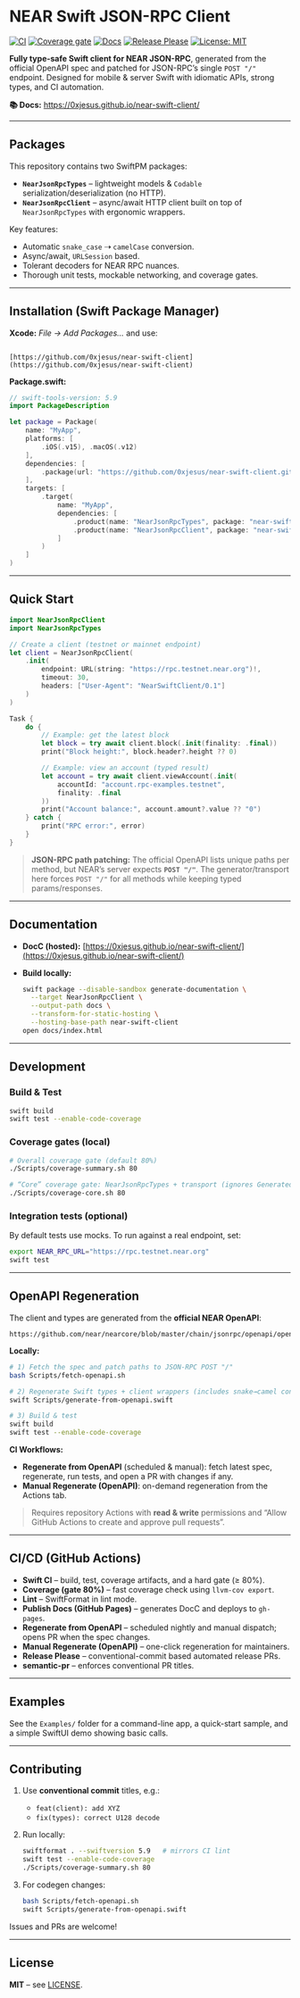 # NEAR Swift JSON-RPC Client

[![CI](https://github.com/0xjesus/near-swift-client/actions/workflows/ci.yml/badge.svg)](https://github.com/0xjesus/near-swift-client/actions/workflows/ci.yml)
[![Coverage gate](https://github.com/0xjesus/near-swift-client/actions/workflows/coverage.yml/badge.svg)](https://github.com/0xjesus/near-swift-client/actions/workflows/coverage.yml)
[![Docs](https://img.shields.io/badge/DocC-Online-blue)](https://0xjesus.github.io/near-swift-client/)
[![Release Please](https://github.com/0xjesus/near-swift-client/actions/workflows/release-please.yml/badge.svg)](https://github.com/0xjesus/near-swift-client/actions/workflows/release-please.yml)
[![License: MIT](https://img.shields.io/badge/License-MIT-green.svg)](LICENSE)

**Fully type-safe Swift client for NEAR JSON-RPC**, generated from the official OpenAPI spec and patched for JSON-RPC’s single `POST "/"` endpoint. Designed for mobile & server Swift with idiomatic APIs, strong types, and CI automation.

**📚 Docs:** https://0xjesus.github.io/near-swift-client/

---

## Packages

This repository contains two SwiftPM packages:

- **`NearJsonRpcTypes`** – lightweight models & `Codable` serialization/deserialization (no HTTP).
- **`NearJsonRpcClient`** – async/await HTTP client built on top of `NearJsonRpcTypes` with ergonomic wrappers.

Key features:
- Automatic `snake_case` ⇢ `camelCase` conversion.
- Async/await, `URLSession` based.
- Tolerant decoders for NEAR RPC nuances.
- Thorough unit tests, mockable networking, and coverage gates.

---

## Installation (Swift Package Manager)

**Xcode:** *File → Add Packages…* and use:
```

[https://github.com/0xjesus/near-swift-client](https://github.com/0xjesus/near-swift-client)

````

**Package.swift:**
```swift
// swift-tools-version: 5.9
import PackageDescription

let package = Package(
    name: "MyApp",
    platforms: [
        .iOS(.v15), .macOS(.v12)
    ],
    dependencies: [
        .package(url: "https://github.com/0xjesus/near-swift-client.git", from: "0.1.1")
    ],
    targets: [
        .target(
            name: "MyApp",
            dependencies: [
                .product(name: "NearJsonRpcTypes", package: "near-swift-client"),
                .product(name: "NearJsonRpcClient", package: "near-swift-client")
            ]
        )
    ]
)
````

---

## Quick Start

```swift
import NearJsonRpcClient
import NearJsonRpcTypes

// Create a client (testnet or mainnet endpoint)
let client = NearJsonRpcClient(
    .init(
        endpoint: URL(string: "https://rpc.testnet.near.org")!,
        timeout: 30,
        headers: ["User-Agent": "NearSwiftClient/0.1"]
    )
)

Task {
    do {
        // Example: get the latest block
        let block = try await client.block(.init(finality: .final))
        print("Block height:", block.header?.height ?? 0)

        // Example: view an account (typed result)
        let account = try await client.viewAccount(.init(
            accountId: "account.rpc-examples.testnet",
            finality: .final
        ))
        print("Account balance:", account.amount?.value ?? "0")
    } catch {
        print("RPC error:", error)
    }
}
```

> **JSON-RPC path patching:** The official OpenAPI lists unique paths per method, but NEAR’s server expects **`POST "/"`**. The generator/transport here forces `POST "/"` for all methods while keeping typed params/responses.

---

## Documentation

* **DocC (hosted):** [https://0xjesus.github.io/near-swift-client/](https://0xjesus.github.io/near-swift-client/)
* **Build locally:**

  ```bash
  swift package --disable-sandbox generate-documentation \
    --target NearJsonRpcClient \
    --output-path docs \
    --transform-for-static-hosting \
    --hosting-base-path near-swift-client
  open docs/index.html
  ```

---

## Development

### Build & Test

```bash
swift build
swift test --enable-code-coverage
```

### Coverage gates (local)

```bash
# Overall coverage gate (default 80%)
./Scripts/coverage-summary.sh 80

# “Core” coverage gate: NearJsonRpcTypes + transport (ignores Generated/Scripts/Tests and the high-level client façade)
./Scripts/coverage-core.sh 80
```

### Integration tests (optional)

By default tests use mocks. To run against a real endpoint, set:

```bash
export NEAR_RPC_URL="https://rpc.testnet.near.org"
swift test
```

---

## OpenAPI Regeneration

The client and types are generated from the **official NEAR OpenAPI**:

```
https://github.com/near/nearcore/blob/master/chain/jsonrpc/openapi/openapi.json
```

**Locally:**

```bash
# 1) Fetch the spec and patch paths to JSON-RPC POST "/"
bash Scripts/fetch-openapi.sh

# 2) Regenerate Swift types + client wrappers (includes snake→camel conversion)
swift Scripts/generate-from-openapi.swift

# 3) Build & test
swift build
swift test --enable-code-coverage
```

**CI Workflows:**

* **Regenerate from OpenAPI** (scheduled & manual): fetch latest spec, regenerate, run tests, and open a PR with changes if any.
* **Manual Regenerate (OpenAPI)**: on-demand regeneration from the Actions tab.

> Requires repository Actions with **read & write** permissions and “Allow GitHub Actions to create and approve pull requests”.

---

## CI/CD (GitHub Actions)

* **Swift CI** – build, test, coverage artifacts, and a hard gate (≥ 80%).
* **Coverage (gate 80%)** – fast coverage check using `llvm-cov export`.
* **Lint** – SwiftFormat in lint mode.
* **Publish Docs (GitHub Pages)** – generates DocC and deploys to `gh-pages`.
* **Regenerate from OpenAPI** – scheduled nightly and manual dispatch; opens PR when the spec changes.
* **Manual Regenerate (OpenAPI)** – one-click regeneration for maintainers.
* **Release Please** – conventional-commit based automated release PRs.
* **semantic-pr** – enforces conventional PR titles.

---

## Examples

See the `Examples/` folder for a command-line app, a quick-start sample, and a simple SwiftUI demo showing basic calls.

---

## Contributing

1. Use **conventional commit** titles, e.g.:

   * `feat(client): add XYZ`
   * `fix(types): correct U128 decode`
2. Run locally:

   ```bash
   swiftformat . --swiftversion 5.9   # mirrors CI lint
   swift test --enable-code-coverage
   ./Scripts/coverage-summary.sh 80
   ```
3. For codegen changes:

   ```bash
   bash Scripts/fetch-openapi.sh
   swift Scripts/generate-from-openapi.swift
   ```

Issues and PRs are welcome!

---

## License

**MIT** – see [LICENSE](LICENSE).

